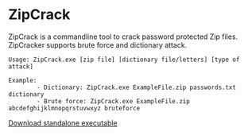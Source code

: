 # ZipCrack
ZipCrack is a commandline tool to crack password protected Zip files. ZipCracker supports brute force and dictionary attack.
```
Usage: ZipCrack.exe [zip file] [dictionary file/letters] [type of attack]

Example:
        - Dictionary: ZipCrack.exe ExampleFile.zip passwords.txt dictionary
        - Brute force: ZipCrack.exe ExampleFile.zip abcdefghijklmnopqrstuvwxyz bruteforce
```

[Download standalone executable](https://github.com/henriksb/ZipCrack/raw/master/ZipCrack.exe)
